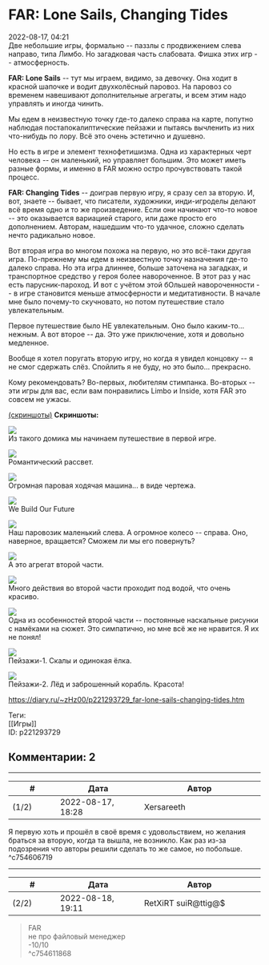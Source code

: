FAR: Lone Sails, Changing Tides
===============================

  
2022-08-17, 04:21  
 Две небольшие игры, формально -- паззлы с продвижением слева направо, типа Лимбо. Но загадковая часть слабовата. Фишка этих игр -- атмосферность.   
   
  **FAR: Lone Sails**  -- тут мы играем, видимо, за девочку. Она ходит в красной шапочке и водит двухколёсный паровоз. На паровоз со временем навешивают дополнительные агрегаты, и всем этим надо управлять и иногда чинить.   
   
 Мы едем в неизвестную точку где-то далеко справа на карте, попутно наблюдая постапокалиптические пейзажи и пытаясь вычленить из них что-нибудь по лору. Всё это очень эстетично и душевно.   
   
 Но есть в игре и элемент технофетишизма. Одна из характерных черт человека -- он маленький, но управляет большим. Это может иметь разные формы, и именно в FAR можно остро прочувствовать такой процесс.   
   
  **FAR: Changing Tides**  -- доиграв первую игру, я сразу сел за вторую. И, вот, знаете -- бывает, что писатели, художники, инди-игроделы делают всё время одно и то же произведение. Если они начинают что-то новое -- это оказывается вариацией старого, или даже просто его дополнением. Авторам, нашедшим что-то удачное, сложно сделать нечто радикально новое.   
   
 Вот вторая игра во многом похожа на первую, но это всё-таки другая игра. По-прежнему мы едем в неизвестную точку назначения где-то далеко справа. Но эта игра длиннее, больше заточена на загадках, и транспортное средство у героя более навороченное. В этот раз у нас есть парусник-пароход. И вот с учётом этой бОльшей навороченности -- в игре становится меньше атмосферности и медитативности. В начале мне было почему-то скучновато, но потом путешествие стало увлекательным.   
   
 Первое путешествие было НЕ увлекательным. Оно было каким-то... нежным. А вот второе -- да. Это уже приключение, хотя и довольно медленное.   
   
 Вообще я хотел поругать вторую игру, но когда я увидел концовку -- я не смог сдержать слёз. Спойлить я не буду, но это было... прекрасно.   
   
 Кому рекомендовать? Во-первых, любителям стимпанка. Во-вторых -- эти игры для вас, если вам понравились Limbo и Inside, хотя FAR это совсем не ужасы.   
   
  [(скриншоты)](https://zHz00.diary.ru/p221293729.htm?index=1#linkmore221293729m1)     **Скриншоты:**    
    
  [![](https://i.yapx.ru/TXYWNl.png)](https://yapx.ru/v/TXYWN)    
 Из такого домика мы начинаем путешествие в первой игре.   
   
  [![](https://i.yapx.ru/TXYWOl.png)](https://yapx.ru/v/TXYWO)    
 Романтический рассвет.   
   
  [![](https://i.yapx.ru/TXYWPl.png)](https://yapx.ru/v/TXYWP)    
 Огромная паровая ходячая машина... в виде чертежа.   
   
  [![](https://i.yapx.ru/TXYWQl.png)](https://yapx.ru/v/TXYWQ)    
 We Build Our Future   
   
  [![](https://i.yapx.ru/TXYWRl.png)](https://yapx.ru/v/TXYWR)    
 Наш паровозик маленький слева. А огромное колесо -- справа. Оно, наверное, вращается? Сможем ли мы его повернуть?   
   
  [![](https://i.yapx.ru/TXYWIl.png)](https://yapx.ru/v/TXYWI)    
 А это агрегат второй части.   
   
  [![](https://i.yapx.ru/TXYWJl.png)](https://yapx.ru/v/TXYWJ)    
 Много действия во второй части проходит под водой, что очень красиво.   
   
  [![](https://i.yapx.ru/TXYWKl.png)](https://yapx.ru/v/TXYWK)    
 Одна из особенностей второй части -- постоянные наскальные рисунки с намёками на сюжет. Это симпатично, но мне всё же не нравится. Я их не понял!   
   
  [![](https://i.yapx.ru/TXYWLl.png)](https://yapx.ru/v/TXYWL)    
 Пейзажи-1. Скалы и одинокая ёлка.   
   
  [![](https://i.yapx.ru/TXYWMl.png)](https://yapx.ru/v/TXYWM)    
 Пейзажи-2. Лёд и заброшенный корабль. Красота!   
      
  
<https://diary.ru/~zHz00/p221293729_far-lone-sails-changing-tides.htm>  
  
Теги:  
[[Игры]]  
ID: p221293729  


Комментарии: 2
--------------

  


---



|         #         |              Дата              |                     Автор                     |           ID           |
| --- | --- | --- | --- |
| (1/2) | 2022-08-17, 18:28 | Xersareeth | c754606719 |

  
 Я первую хоть и прошёл в своё время с удовольствием, но желания браться за вторую, когда та вышла, не возникло. Как раз из-за подозрения что авторы решили сделать то же самое, но побольше.   
 ^c754606719

---



|         #         |              Дата              |                     Автор                     |           ID           |
| --- | --- | --- | --- |
| (2/2) | 2022-08-18, 19:11 | RetXiRT suiR@ttig@$ | c754611868 |

  
 >FAR   
 >не про файловый менеджер   
 -10/10   
 ^c754611868